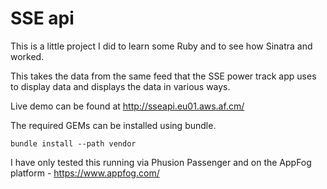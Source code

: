 SSE api
============

This is a little project I did to learn some Ruby and to see how Sinatra and worked.

This takes the data from the same feed that the SSE power track app uses to display data and displays the data in various ways.


Live demo can be found at http://sseapi.eu01.aws.af.cm/


The required GEMs can be installed using bundle.

	bundle install --path vendor


I have only tested this running via Phusion Passenger and on the AppFog platform - https://www.appfog.com/
